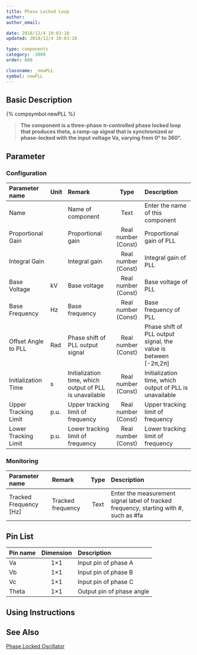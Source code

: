 ```yaml
---
title: Phase Locked Loop
author: 
author_email:

date: 2018/12/4 10:03:10
updated: 2018/12/4 10:03:10

type: components
category: -3000
order: 600

classname: _newPLL
symbol: newPLL
---
```

## Basic Description
{% compsymbol newPLL %}

> **The component is a three-phase π-controlled phase locked loop that produces theta, a ramp-up signal that is synchronized or phase-locked with the input voltage Va, varying from 0° to 360°.**

## Parameter
### Configuration
| Parameter name | Unit | Remark | Type | Description |
| :--- | :--- | :--- | :--: | :--- |
| Name |  | Name of component | Text | Enter the name of this component |
| Proportional Gain |  | Proportional gain | Real number (Const) | Proportional gain of PLL |
| Integral Gain |  | Integral gain | Real number (Const) | Integral gain of PLL |
| Base Voltage | kV | Base voltage | Real number (Const) | Base voltage of PLL |
| Base Frequency | Hz | Base frequency | Real number (Const) | Base frequency of PLL |
| Offset Angle to PLL | Rad | Phase shift of PLL output signal | Real number (Const) | Phase shift of PLL output signal, the value is between [-2π,2π] |
| Initialization Time | s | Initialization time, which output of PLL is unavailable | Real number (Const) | Initialization time, which output of PLL is unavailable |
| Upper Tracking Limit | p.u. | Upper tracking limit of frequency | Real number (Const) | Upper tracking limit of frequency |
| Lower Tracking Limit | p.u. | Lower tracking limit of frequency | Real number (Const) | Lower tracking limit of frequency |

### Monitoring
| Parameter name | Remark | Type | Description |
| :--- | :--- | :--: | :--- |
| Tracked Frequency \[Hz\] | Tracked frequency | Text | Enter the measurement signal label of tracked frequency, starting with #, such as #fa |


## Pin List

| Pin name | Dimension | Description |
| :--- | :--:  | :--- |
| Va | 1×1 | Input pin of phase A |
| Vb | 1×1 | Input pin of phase B |
| Vc | 1×1 | Input pin of phase C |
| Theta | 1×1 | Output pin of phase angle |

## Using Instructions



## See Also

[Phase Locked Oscillator](comp_newPLO.html)
